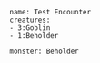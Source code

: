 ```encounter
name: Test Encounter
creatures: 
- 3:Goblin
- 1:Beholder
```

```statblock
monster: Beholder
```